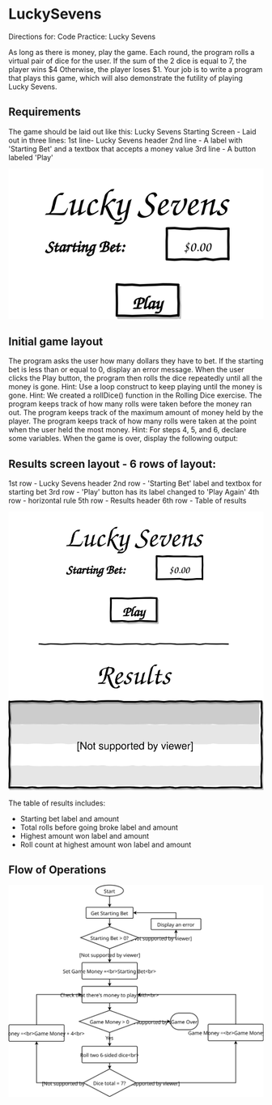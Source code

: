# LuckySevens
Directions for: Code Practice: Lucky Sevens

As long as there is money, play the game.
Each round, the program rolls a virtual pair of dice for the user.
If the sum of the 2 dice is equal to 7, the player wins $4
Otherwise, the player loses $1.
Your job is to write a program that plays this game, which will also demonstrate the futility of playing Lucky Sevens.

## Requirements
The game should be laid out like this:
Lucky Sevens Starting Screen - Laid out in three lines:
1st line- Lucky Sevens header
2nd line - A label with 'Starting Bet' and a textbox that accepts a money value
3rd line - A button labeled 'Play'

![Img1](https://github.com/framples/LuckySevens/blob/master/images/img1.svg)

## Initial game layout
The program asks the user how many dollars they have to bet.
If the starting bet is less than or equal to 0, display an error message.
When the user clicks the Play button, the program then rolls the dice repeatedly until all the money is gone.
Hint: Use a loop construct to keep playing until the money is gone.
Hint: We created a rollDice() function in the Rolling Dice exercise.
The program keeps track of how many rolls were taken before the money ran out.
The program keeps track of the maximum amount of money held by the player.
The program keeps track of how many rolls were taken at the point when the user held the most money.
Hint: For steps 4, 5, and 6, declare some variables.
When the game is over, display the following output:

## Results screen layout - 6 rows of layout:
1st row - Lucky Sevens header
2nd row - 'Starting Bet' label and textbox for starting bet
3rd row - 'Play' button has its label changed to 'Play Again'
4th row - horizontal rule
5th row - Results header
6th row - Table of results

![Img2](https://github.com/framples/LuckySevens/blob/master/images/img2.svg)

The table of results includes:
- Starting bet label and amount
- Total rolls before going broke label and amount
- Highest amount won label and amount
- Roll count at highest amount won label and amount

## Flow of Operations
![Img3](https://github.com/framples/LuckySevens/blob/master/images/igm3.svg)